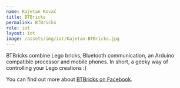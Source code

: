 ```yaml
---
name: Kajetan Kovač
title: BTBricks
permalink: BTBricks
role: iot
layout: iot
image: /assets/img/iot/Kajetan-BTBricks.jpg
---
```


BTBricks combine Lego bricks, Bluetooth communication, an Arduino compatible processor and mobile phones. In short, a geeky way of controlling your Lego creations :)

You can find out more about [BTBricks on Facebook](https://www.facebook.com/pages/BTBricks/1527688857486287).